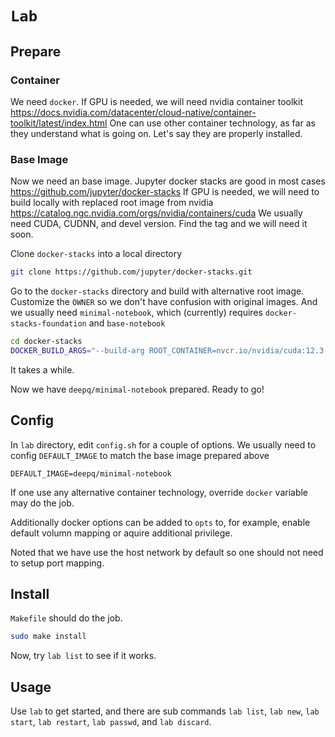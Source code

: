 # `Lab`

## Prepare

### Container

We need `docker`. If GPU is needed, we will need nvidia container toolkit https://docs.nvidia.com/datacenter/cloud-native/container-toolkit/latest/index.html
One can use other container technology, as far as they understand what is going on.
Let's say they are properly installed.

### Base Image

Now we need an base image. Jupyter docker stacks are good in most cases https://github.com/jupyter/docker-stacks
If GPU is needed, we will need to build locally with replaced root image from nvidia https://catalog.ngc.nvidia.com/orgs/nvidia/containers/cuda
We usually need CUDA, CUDNN, and devel version. Find the tag and we will need it soon.

Clone `docker-stacks` into a local directory

```bash
git clone https://github.com/jupyter/docker-stacks.git
```

Go to the `docker-stacks` directory and build with alternative root image.
Customize the `OWNER` so we don't have confusion with original images. And we usually need `minimal-notebook`, which (currently) requires `docker-stacks-foundation` and `base-notebook`

```bash
cd docker-stacks
DOCKER_BUILD_ARGS="--build-arg ROOT_CONTAINER=nvcr.io/nvidia/cuda:12.3.2-cudnn9-devel-ubuntu22.04" OWNER=deepq make build/docker-stacks-foundation build/base-notebook build/minimal-notebook
```

It takes a while.

Now we have `deepq/minimal-notebook` prepared. Ready to go!

## Config

In `lab` directory, edit `config.sh` for a couple of options.
We usually need to config `DEFAULT_IMAGE` to match the base image prepared above

```
DEFAULT_IMAGE=deepq/minimal-notebook
```

If one use any alternative container technology, override `docker` variable may do the job.

Additionally docker options can be added to `opts` to, for example, enable default volumn mapping or aquire additional privilege.

Noted that we have use the host network by default so one should not need to setup port mapping.

## Install

`Makefile` should do the job.

```bash
sudo make install
```

Now, try `lab list` to see if it works.

## Usage

Use `lab` to get started, and there are sub commands `lab list`, `lab new`, `lab start`, `lab restart`, `lab passwd`, and `lab discard`.
